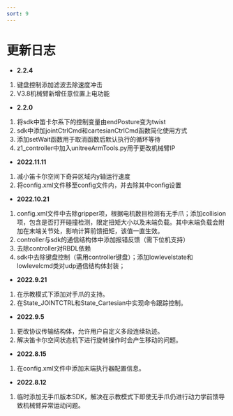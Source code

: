 ```yaml
---
sort: 9
---
```


# 更新日志

+ **2.2.4**

1. 键盘控制添加滤波去除速度冲击
2. V3.8机械臂新增任意位置上电功能

+ **2.2.0**

1. 将sdk中笛卡尔系下的控制变量由endPosture变为twist  
2. sdk中添加jointCtrlCmd和cartesianCtrlCmd函数简化使用方式  
3. 添加setWait函数用于取消函数后默认执行的循环等待  
4. z1_controller中加入unitreeArmTools.py用于更改机械臂IP

+ **2022.11.11**

1. 减小笛卡尔空间下奇异区域内y轴运行速度  
2. 将config.xml文件移至config文件内，并去除其中config设置

+ **2022.10.21**

1. config.xml文件中去除gripper项，根据电机数目检测有无手爪；添加collision项，包含是否打开碰撞检测，限定扭矩大小以及末端负载。其中末端负载会附加在末端关节处，影响计算前馈扭矩，该值一直生效。  
2. controller与sdk的通信结构体中添加报错反馈（需下位机支持）  
3. 去除controller对RBDL依赖  
4. sdk中去除键盘控制（需用controller键盘）；添加lowlevelstate和lowlevelcmd类对udp通信结构体封装；

+ **2022.9.21**

1. 在示教模式下添加对手爪的支持。  
2. 在State_JOINTCTRL和State_Cartesian中实现命令跟踪控制。

+ **2022.9.5**
  
1. 更改协议传输结构体，允许用户自定义多段连续轨迹。  
2. 解决笛卡尔空间状态机下进行旋转操作时会产生移动的问题。

+ **2022.8.15**

1. 在config.xml文件中添加末端执行器配置信息。

+ **2022.8.12**

1. 临时添加无手爪版本SDK，解决在示教模式下即使无手爪仍进行动力学前馈导致机械臂异常运动问题。
